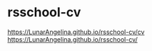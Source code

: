 # rsschool-cv
https://LunarAngelina.github.io/rsschool-cv/cv
https://LunarAngelina.github.io/rsschool-cv/

